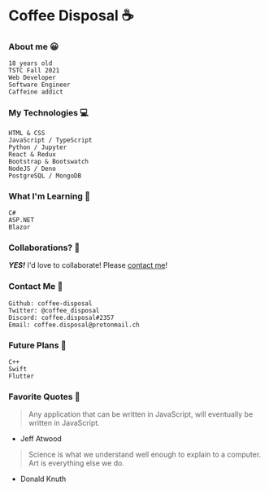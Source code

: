 # Coffee Disposal ☕
  ### About me 😀
    18 years old
    TSTC Fall 2021
    Web Developer
    Software Engineer
    Caffeine addict
### My Technologies 💻
    HTML & CSS
    JavaScript / TypeScript
    Python / Jupyter
    React & Redux
    Bootstrap & Bootswatch
    NodeJS / Deno
    PostgreSQL / MongoDB
    
  ### What I'm Learning 📒
    C#
    ASP.NET
    Blazor
  ### Collaborations? 👀
_**YES!**_ I'd love to collaborate! Please [contact me](#contact-me-)!
  ### Contact Me 📧
    Github: coffee-disposal
    Twitter: @coffee_disposal
    Discord: coffee.disposal#2357
    Email: coffee.disposal@protonmail.ch
  ### Future Plans 📆
    C++
    Swift
    Flutter
  ### Favorite Quotes 📌
> Any application that can be written in JavaScript, will eventually be written in JavaScript.
- Jeff Atwood
> Science is what we understand well enough to explain to a computer. Art is everything else we do.
- Donald Knuth
